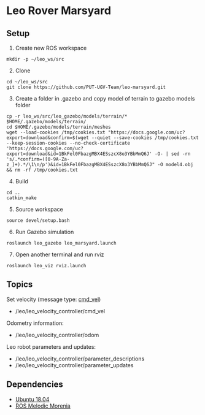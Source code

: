 # Leo Rover Marsyard
## Setup

1. Create new ROS workspace
```
mkdir -p ~/leo_ws/src
```
2. Clone
```
cd ~/leo_ws/src
git clone https://github.com/PUT-UGV-Team/leo-marsyard.git
```
3. Create a folder in .gazebo and copy model of terrain to gazebo models folder
```
cp -r leo_ws/src/leo_gazebo/models/terrain/* $HOME/.gazebo/models/terrain/
cd $HOME/.gazebo/models/terrain/meshes
wget --load-cookies /tmp/cookies.txt "https://docs.google.com/uc?export=download&confirm=$(wget --quiet --save-cookies /tmp/cookies.txt --keep-session-cookies --no-check-certificate 'https://docs.google.com/uc?export=download&id=1BkFel0FbazgMBX4ESszcX8o3YBbMmQ6J' -O- | sed -rn 's/.*confirm=([0-9A-Za-z_]+).*/\1\n/p')&id=1BkFel0FbazgMBX4ESszcX8o3YBbMmQ6J" -O model4.obj && rm -rf /tmp/cookies.txt

```
4. Build
```
cd ..
catkin_make
```
5. Source workspace
```
source devel/setup.bash
```
6. Run Gazebo simulation
```
roslaunch leo_gazebo leo_marsyard.launch
```
7. Open another terminal and run rviz
```
roslaunch leo_viz rviz.launch
```

## Topics

Set velocity (message type: [cmd_vel](http://docs.ros.org/melodic/api/geometry_msgs/html/msg/Twist.html))
* /leo/leo_velocity_controller/cmd_vel

Odometry information:
* /leo/leo_velocity_controller/odom

Leo robot parameters and updates:
* /leo/leo_velocity_controller/parameter_descriptions
* /leo/leo_velocity_controller/parameter_updates


## Dependencies

* [Ubuntu 18.04](https://releases.ubuntu.com/18.04)
* [ROS Melodic Morenia](http://wiki.ros.org/melodic/Installation/Ubuntu)
